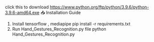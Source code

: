 click this to download https://www.python.org/ftp/python/3.9.6/python-3.9.6-amd64.exe
📥 Installation Guide
1. Install tensorflow , mediapipe
pip install -r requirements.txt
2. Run Hand_Gestures_Recognition.py file
python Hand_Gestures_Recognition.py
